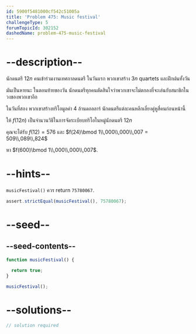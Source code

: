 ```yaml
---
id: 5900f5481000cf542c51005a
title: 'Problem 475: Music festival'
challengeType: 5
forumTopicId: 302152
dashedName: problem-475-music-festival
---
```


# --description--

นักดนตรี $12n$ คนเข้าร่วมงานเทศกาลดนตรี ในวันแรก พวกเขาสร้าง $3n$ quartets และฝึกฝนทั้งวัน

มันเป็นหายนะ ในตอนท้ายของวัน นักดนตรีทุกคนตัดสินใจว่าพวกเขาจะไม่ตกลงที่จะเล่นกับสมาชิกในวงของพวกเขาอีก

ในวันที่สอง พวกเขาสร้างทริโอมูลค่า 4 ล้านดอลลาร์ นักดนตรีแต่ละคนหลีกเลี่ยงคู่หูสี่คนก่อนหน้านี้

ให้ $f(12n)$ เป็นจำนวนวิธีในการจัดระเบียบทริโอในหมู่นักดนตรี $12n$

คุณจะได้รับ $f(12) = 576$ และ $f(24)\bmod 1\\,000\\,000\\,007 = 509\\,089\\,824$

หา $f(600)\bmod 1\\,000\\,000\\,007$.

# --hints--

`musicFestival()` ควร return `75780067`.

```js
assert.strictEqual(musicFestival(), 75780067);
```

# --seed--

## --seed-contents--

```js
function musicFestival() {

  return true;
}

musicFestival();
```

# --solutions--

```js
// solution required
```
